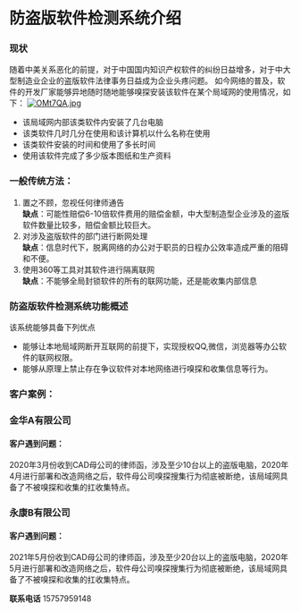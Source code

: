 # 防盗版软件检测系统介绍
### 现状
随着中美关系恶化的前提，对于中国国内知识产权软件的纠纷日益增多，对于中大型制造业企业的盗版软件法律事务日益成为企业头疼问题。
如今网络的普及，软件的开发厂家能够异地随时随地能够嗅探安装该软件在某个局域网的使用情况，如下：
[![OMt7QA.jpg](https://s1.ax1x.com/2022/05/07/OMt7QA.jpg)](https://imgtu.com/i/OMt7QA)
- 该局域网内部该类软件内安装了几台电脑
- 该类软件几时几分在使用和该计算机以什么名称在使用
- 该类软件安装的时间和使用了多长时间
- 使用该软件完成了多少版本图纸和生产资料

### 一般传统方法：
1. 置之不顾，忽视任何律师通告<br>
**缺点**：可能性赔偿6-10倍软件费用的赔偿金额，中大型制造型企业涉及的盗版软件数量比较多，赔偿金额比较巨大。
2. 对涉及盗版软件的部门进行断网处理<br>
**缺点**：信息时代下，脱离网络的办公对于职员的日程办公效率造成严重的阻碍和不便。
3. 使用360等工具对其软件进行隔离联网<br>
**缺点**：不能够全局封锁软件的所有的联网功能，还是能收集内部信息
### 防盗版软件检测系统功能概述
该系统能够具备下列优点
- 能够让本地局域网断开互联网的前提下，实现授权QQ,微信，浏览器等办公软件的联网权限。
- 能够从原理上禁止存在争议软件对本地网络进行嗅探和收集信息等行为。
### 客户案例：
### 金华A有限公司
#### 客户遇到问题：
2020年3月份收到CAD母公司的律师函，涉及至少10台以上的盗版电脑，2020年4月进行部署和改造网络之后，软件母公司嗅探搜集行为彻底被断绝，该局域网具备了不被嗅探和收集的扛收集特点。
### 永康B有限公司
#### 客户遇到问题：
2021年5月份收到CAD母公司的律师函，涉及至少20台以上的盗版电脑，2020年5月进行部署和改造网络之后，软件母公司嗅探搜集行为彻底被断绝，该局域网具备了不被嗅探和收集的扛收集特点。

**联系电话** 15757959148
